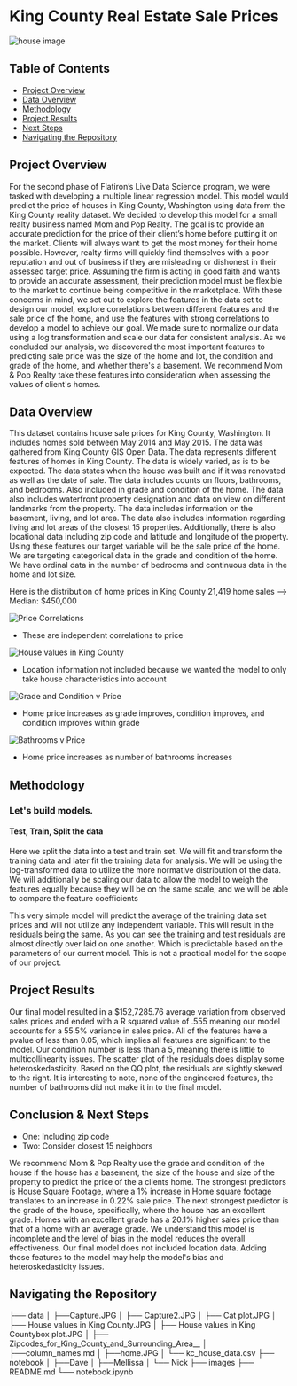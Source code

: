 # King County Real Estate Sale Prices
![house image](https://ncinj.com/wp-content/uploads/Multi-Family.jpg)

## Table of Contents
* [Project Overview](#project-overview)
* [Data Overview](#data-overview)
* [Methodology](#methodology)
* [Project Results](#project-results)
* [Next Steps](#next-steps)
* [Navigating the Repository](#navigating-the-repository)

## Project Overview
For the second phase of Flatiron’s Live Data Science program, we were tasked with developing a multiple linear regression model. This model would predict the price of houses in King County, Washington using data from the King County reality dataset. We decided to develop this model for a small realty business named Mom and Pop Realty. The goal is to provide an accurate prediction for the price of their client’s home before putting it on the market. Clients will always want to get the most money for their home possible. However, realty firms will quickly find themselves with a poor reputation and out of business if they are misleading or dishonest in their assessed target price. Assuming the firm is acting in good faith and wants to provide an accurate assessment, their prediction model must be flexible to the market to continue being competitive in the marketplace. With these concerns in mind, we set out to explore the features in the data set to design our model, explore correlations between different features and the sale price of the home, and use the features with strong correlations to develop a model to achieve our goal. We made sure to normalize our data using a log transformation and scale our data for consistent analysis. As we concluded our analysis, we discovered the most important features to predicting sale price was the size of the home and lot, the condition and grade of the home, and whether there's a basement. We recommend Mom & Pop Realty take these features into consideration when assessing the values of client's homes.

## Data Overview
This dataset contains house sale prices for King County, Washington. It includes homes sold between May 2014 and May 2015. The data was gathered from King County GIS Open Data. The data represents different features of homes in King County. The data is widely varied, as is to be expected. The data states when the house was built and if it was renovated as well as the date of sale. The data includes counts on floors, bathrooms, and bedrooms. Also included in grade and condition of the home. The data also includes waterfront property designation and data on view on different landmarks from the property. The data includes information on the basement, living, and lot area. The data also includes information regarding living and lot areas of the closest 15 properties. Additionally, there is also locational data including zip code and latitude and longitude of the property. Using these features our target variable will be the sale price of the home. We are targeting categorical data in the grade and condition of the home. We have ordinal data in the number of bedrooms and continuous data in the home and lot size.

Here is the distribution of home prices in King County
21,419 home sales --> Median: $450,000

![Price Correlations](https://user-images.githubusercontent.com/74070082/136581794-651ff990-3744-47be-91ad-f493929fd2ad.png)
- These are independent correlations to price

![House values in King County](https://github.com/Nindorph/KingCountyHousingSaleModel/raw/main/images/House_prices.png)
- Location information not included because we wanted the model to only take house characteristics into account

![Grade and Condition v Price](https://github.com/Nindorph/KingCountyHousingSaleModel/raw/main/images/Grade_Condition.png)
- Home price increases as grade improves, condition improves, and condition improves within grade

![Bathrooms v Price](https://github.com/Nindorph/KingCountyHousingSaleModel/raw/main/images/bathrooms.png)
- Home price increases as number of bathrooms increases



## Methodology
### Let's build models.
#### Test, Train, Split the data


Here we split the data into a test and train set. We will fit and transform the training data and later fit the training data for analysis. We will be using the log-transformed data to utilize the more normative distribution of the data. We will additionally be scaling our data to allow the model to weigh the features equally because they will be on the same scale, and we will be able to compare the feature coefficients

This very simple model will predict the average of the training data set prices and will not utilize any independent variable. This will result in the residuals being the same. As you can see the training and test residuals are almost directly over laid on one another. Which is predictable based on the parameters of our current model. This is not a practical model for the scope of our project.

## Project Results

Our final model resulted in a $152,7285.76 average variation from observed sales prices and ended with a R squared value of .555 meaning our model accounts for a 55.5% variance in sales price. All of the features have a pvalue of less than 0.05, which implies all features are significant to the model. Our condition number is less than a 5, meaning there is little to multicollinearity issues. The scatter plot of the residuals does display some heteroskedasticity. Based on the QQ plot, the residuals are slightly skewed to the right. It is interesting to note, none of the engineered features, the number of bathrooms did not make it in to the final model.

## Conclusion & Next Steps
- One: 
Including zip code 
- Two:
Consider closest 15 neighbors

We recommend Mom & Pop Realty use the grade and condition of the house if the house has a basement, the size of the house and size of the property to predict the price of the a clients home. The strongest predictors is House Square Footage, where a 1% increase in Home square footage translates to an increase in 0.22% sale price. The next strongest predictor is the grade of the house, specifically, where the house has an excellent grade. Homes with an excellent grade has a 20.1% higher sales price than that of a home with an average grade. We understand this model is incomplete and the level of bias in the model reduces the overall effectiveness. Our final model does not included location data. Adding those features to the model may help the model's bias and heteroskedasticity issues.

## Navigating the Repository

├── data
│           ├──Capture.JPG
│           ├── Capture2.JPG
│           ├──  Cat plot.JPG
│           ├── House values in King County.JPG
│           ├── House values in King Countybox plot.JPG
│           ├── Zipcodes_for_King_County_and_Surrounding_Area__
│           ├──column_names.md
│           ├──home.JPG
│           └── kc_house_data.csv
├── notebook
│          ├──Dave
│          ├──Mellissa
│          └── Nick
├── images
├── README.md
└── notebook.ipynb
